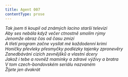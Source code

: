 ```yaml
---
title: Agent 007
contentType: prose
---
```


<section>

_Tak jsem ti koupil od známých lacino starší televizi  
Aby ses nebála když večer ctnostně smolím rýmy  
Jenomže obraz čas od času zmizí  
A třetí program začne vysílat mé každodenní krimi  
Honičky převleky přesmyčky podlézky tajenky zpronevěry  
Zanedbávání cizích zevnějšků a vlastní dcery  
Jakož i tebe a rovněž maminky a zdravé výživy a bratra  
V tom czech-bondovském seriálu nazvaném  
Žijete jen dvakrát_

</section>
